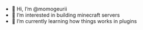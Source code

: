 - 👋 Hi, I’m @momogeurii
- 👀 I’m interested in building minecraft servers
- 🌱 I’m currently learning how things works in plugins

<!---
momogeurii/momogeurii is a ✨ special ✨ repository because its `README.md` (this file) appears on your GitHub profile.
You can click the Preview link to take a look at your changes.
--->
